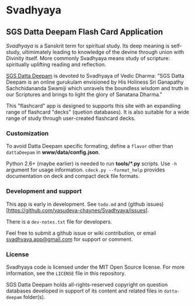 Svadhyaya
=========

SGS Datta Deepam Flash Card Application
---------------------------------------

*Svadhyaya* is a Sanskrit term for spiritual study. Its deep meaning is
self-study, ultimimately leading to knowledge of the devine through union
with Divinity itself. More commonly Svadhyaya means study of scripture:
spiritually uplifting reading and reflection.

[SGS Datta Deepam](http://www.sgsdattadeepam.org) is devoted to Svadhyaya
of Vedic Dharma: "SGS Datta Deepam is an online gurukulam envisioned by His
Holiness Sri Ganapathy Sachchidananda Swamiji which unravels the boundless
wisdom and truth in our Scriptures and brings to light the glory of
Sanatana Dharma."

This "flashcard" app is designed to supports this site with an expandiing
range of flashcard "decks" (quetion databases). It is also suitable for a wide
range of study through user-created flashcard decks.


### Customization

To avoid Datta Deepam specific formating, define a `flavor` other than `dattaDeepam` in **www/data/config.json**.

Python 2.6+ (maybe earlier) is needed to run **tools/*.py** scripts. Use `-h`
argument for usage information. `cdeck.py --format_help` provides documentation
on deck and compact deck file formats.


### Development and support

This app is early in development.
See `todo.md` and (github issues)[https://github.com/vasudeva-chaynes/Svadhyaya/issues].

There is a `dev-notes.txt` file for developers.

Feel free to submit a github issue or wiki contribution,
or email <svadhyaya.app@gmail.com> for support or comment.


### License

Svadhyaya code is licensed under the MIT Open Source license. For more information,
see the `LICENSE` file in this repository.

SGS Datta Deepam holds all-rights-reserved copyright on question databases developed in
support of its content and related files in `datta-deepam` folder(s).
